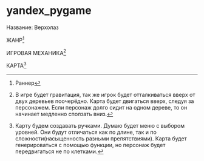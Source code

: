 # yandex_pygame
Название: Верхолаз

ЖАНР[^1]

ИГРОВАЯ МЕХАНИКА[^2]

КАРТА[^3]

[^1]: Раннер

[^2]: В игре будет гравитация, так же игрок будет отталкиваться вверх от двух деревьев поочерёдно. Карта будет двигаться вверх, следуя за персонажем. Если персонаж долго сидит на одном дереве, то он начинает медленно сползать вниз.

[^3]: Карту будем создавать ручками. Думаю будет меню с выбором уровней. Они будут отличаться как по длине, так и по сложности(насыщенность разными препятствиями). Карта будет генерироваться с помощью функции, но персонаж будет передвигаться не по клетками. 
